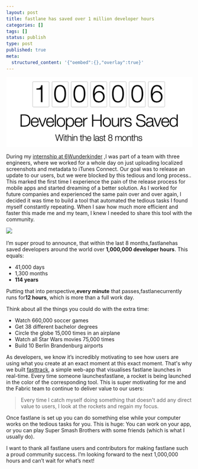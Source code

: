 ```yaml
---
layout: post
title: fastlane has saved over 1 million developer hours
categories: []
tags: []
status: publish
type: post
published: true
meta:
  structured_content: '{"oembed":{},"overlay":true}'
---
```


![](/squarespace_images/static_545299aae4b0e9514fe30c95_54529a29e4b025a90f45cc50_57057d4e1bbee0e5492038e5_1459977573799__img.png)
  


During my [internship at 6Wunderkinder](https://krausefx.com/blog/6-wunderkinder) ,I was part of a team with three engineers, where we worked for a whole day on just uploading localized screenshots and metadata to iTunes Connect. Our goal was to release an update to our users, but we were blocked by this tedious and long process.. This marked the first time I experience the pain of the release process for mobile apps and started dreaming of a better solution. As I worked for future companies and experienced the same pain over and over again, I decided it was time to build a tool that automated the tedious tasks I found myself constantly repeating. When I saw how much more efficient and faster this made me and my team, I knew I needed to share this tool with the community.
  
      
![](/squarespace_images/static_545299aae4b0e9514fe30c95_54529a29e4b025a90f45cc50_56fcaf45f699bbd57404856a_1459400594906__img.jpg_)

I’m super proud to announce, that within the last 8 months,fastlanehas saved developers around the world over 
**1,000,000 developer hours**. This equals:

* 41,000 days
* 1,300 months
* **114 years**

Putting that into perspective,**every minute** that passes,fastlanecurrently runs for**12 hours**, which is more than a full work day.

Think about all the things you could do with the extra time:

* Watch 660,000 soccer games
* Get 38 different bachelor degrees
* Circle the globe 15,000 times in an airplane
* Watch all Star Wars movies 75,000 times
* Build 10 Berlin Brandenburg airports

As developers, we know it’s incredibly motivating to see how users are using what you create at an exact moment at this exact moment. That's why we built [fasttrack](https://github.com/krausefx/fasttrack), a simple web-app that visualises fastlane launches in real-time. Every time someone launchesfastlane, a rocket is being launched in the color of the corresponding tool. This is super motivating for me and the Fabric team to continue to deliver value to our users:

> Every time I catch myself doing something that doesn't add any direct value to users, I look at the rockets and regain my focus.

Once fastlane is set up you can do something else while your computer works on the tedious tasks for you. This is huge: You can work on your app, or you can play Super Smash Brothers with some friends (which is what I usually do).

I want to thank all fastlane users and contributors for making  fastlane such a proud community success. I’m looking forward to the next 1,000,000 hours and can’t wait for what’s next!
